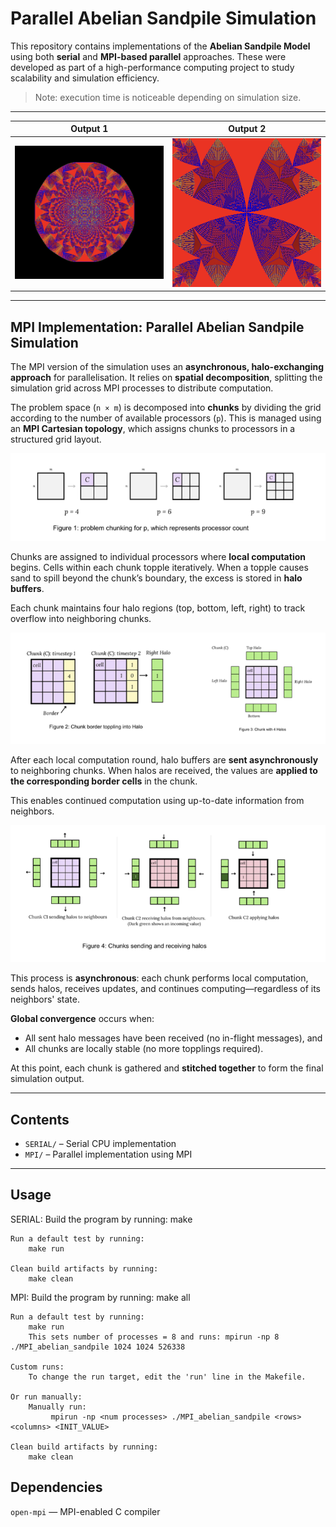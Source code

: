 # Parallel Abelian Sandpile Simulation

This repository contains implementations of the **Abelian Sandpile Model** using both **serial** and **MPI-based parallel** approaches. These were developed as part of a high-performance computing project to study scalability and simulation efficiency.

> Note: execution time is noticeable depending on simulation size.

---
| Output 1 | Output 2 |
|----------|----------|
| ![Example output 1](./screenshots/srn1.png) | ![Example output 2](./screenshots/srn2.png) |
---

## MPI Implementation: Parallel Abelian Sandpile Simulation

The MPI version of the simulation uses an **asynchronous, halo-exchanging approach** for parallelisation. It relies on **spatial decomposition**, splitting the simulation grid across MPI processes to distribute computation.

The problem space (`n × m`) is decomposed into **chunks** by dividing the grid according to the number of available processors (`p`). This is managed using an **MPI Cartesian topology**, which assigns chunks to processors in a structured grid layout.

![MPI Topology and Chunk Decomposition](./screenshots/algo1.png)

Chunks are assigned to individual processors where **local computation** begins. Cells within each chunk topple iteratively. When a topple causes sand to spill beyond the chunk’s boundary, the excess is stored in **halo buffers**.

Each chunk maintains four halo regions (top, bottom, left, right) to track overflow into neighboring chunks.

![Halo Buffers for Border Exchanges](./screenshots/algo2.png)

After each local computation round, halo buffers are **sent asynchronously** to neighboring chunks. When halos are received, the values are **applied to the corresponding border cells** in the chunk.

This enables continued computation using up-to-date information from neighbors.

![Applying Received Halos](./screenshots/algo3.png)

This process is **asynchronous**: each chunk performs local computation, sends halos, receives updates, and continues computing—regardless of its neighbors' state.

**Global convergence** occurs when:
- All sent halo messages have been received (no in-flight messages), and
- All chunks are locally stable (no more topplings required).

At this point, each chunk is gathered and **stitched together** to form the final simulation output.

--- 

##  Contents

- `SERIAL/` – Serial CPU implementation  
- `MPI/` – Parallel implementation using MPI  

---

##  Usage
SERIAL:
    Build the program by running:
        make

    Run a default test by running:
        make run

    Clean build artifacts by running:
        make clean

MPI:
    Build the program by running:
        make all

    Run a default test by running:
        make run
        This sets number of processes = 8 and runs: mpirun -np 8 ./MPI_abelian_sandpile 1024 1024 526338

    Custom runs:
        To change the run target, edit the 'run' line in the Makefile.
    
    Or run manually:
        Manually run:
             mpirun -np <num processes> ./MPI_abelian_sandpile <rows> <columns> <INIT_VALUE>

    Clean build artifacts by running:
        make clean

##  Dependencies

`open-mpi` — MPI-enabled C compiler



